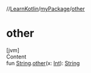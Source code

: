 //[LearnKotlin](../index.md)/[myPackage](index.md)/[other](other.md)



# other  
[jvm]  
Content  
fun [String](https://kotlinlang.org/api/latest/jvm/stdlib/kotlin/-string/index.html).[other](other.md)(x: [Int](https://kotlinlang.org/api/latest/jvm/stdlib/kotlin/-int/index.html)): [String](https://kotlinlang.org/api/latest/jvm/stdlib/kotlin/-string/index.html)  



